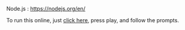 Node.js : https://nodejs.org/en/


To run this online, just [click here](https://replit.com/@alekdevs20/kahoot-spammer-1), press play, and follow the prompts.
